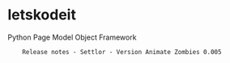 # letskodeit
Python Page Model Object Framework


        Release notes - Settlor - Version Animate Zombies 0.005
 
